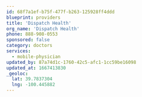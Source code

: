 ```yaml
---
id: 68f7a1ef-b75f-477f-b263-125928ff4ddd
blueprint: providers
title: 'Dispatch Health'
org_name: 'Dispatch Health'
phone: 888-908-0553
sponsored: false
category: doctors
services:
  - mobile-physician
updated_by: 87a74d1c-1760-42c5-afc1-1cc59be16098
updated_at: 1667413830
_geoloc:
  lat: 39.7837304
  lng: -100.445882
---
```

